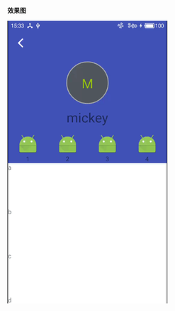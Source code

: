 **效果图**

![2017-05-11 15_36_01.gif](https://github.com/aaironman/DingdingHeader/blob/master/gif/2017-05-11%2015_36_01.gif)